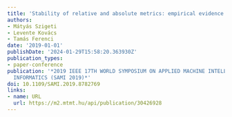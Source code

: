 ```yaml
---
title: 'Stability of relative and absolute metrics: empirical evidence from pulmonology'
authors:
- Mátyás Szigeti
- Levente Kovács
- Tamás Ferenci
date: '2019-01-01'
publishDate: '2024-01-29T15:58:20.363930Z'
publication_types:
- paper-conference
publication: '*2019 IEEE 17TH WORLD SYMPOSIUM ON APPLIED MACHINE INTELLIGENCE AND
  INFORMATICS (SAMI 2019)*'
doi: 10.1109/SAMI.2019.8782769
links:
- name: URL
  url: https://m2.mtmt.hu/api/publication/30426928
---
```

